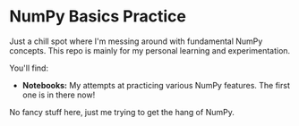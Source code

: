 # NumPy Basics Practice

Just a chill spot where I'm messing around with fundamental NumPy concepts. This repo is mainly for my personal learning and experimentation.

You'll find:

* **Notebooks:** My attempts at practicing various NumPy features. The first one is in there now!

No fancy stuff here, just me trying to get the hang of NumPy.
